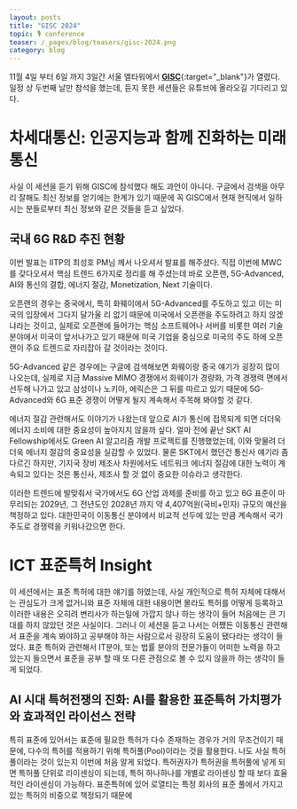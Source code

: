 ```yaml
---
layout: posts
title: "GISC 2024"
topic: 🎙️ conference
teaser: /_pages/blog/teasers/gisc-2024.png
category: blog
---
```


11월 4일 부터 6일 까지 3일간 서울 엘타워에서 [**GISC**](https://gisc.or.kr/){:target="_blank"}가 열렸다. 일정 상 두번째 날만 참석을 했는데, 듣지 못한 세션들은 유튜브에 올라오길 기다리고 있다.

# 차세대통신: 인공지능과 함께 진화하는 미래 통신

사실 이 세션을 듣기 위해 GISC에 참석했다 해도 과언이 아니다. 구글에서 검색을 아무리 잘해도 최신 정보를 얻기에는 한계가 있기 때문에 꼭 GISC에서 현재 현직에서 일하시는 분들로부터 최신 정보와 같은 것들을 듣고 싶었다.

## 국내 6G R&D 추진 현황

이번 발표는 IITP의 최성호 PM님 께서 나오셔서 발표를 해주셨다. 직접 이번에 MWC를 갖다오셔서 핵심 트렌드 6가지로 정리를 해 주셨는데 바로 오픈랜, 5G-Advanced, AI와 통신의 결합, 에너지 절감, Monetization, Next 기술이다.

오픈랜의 경우는 중국에서, 특히 화웨이에서 5G-Advanced를 주도하고 있고 이는 미국의 입장에서 그다지 달가울 리 없기 때문에 미국에서 오픈랜을 주도하려고 하지 않겠냐라는 것이고, 실제로 오픈랜에 들어가는 핵심 소프트웨어나 서버를 비롯한 여러 기술 분야에서 미국이 앞서나가고 있기 때문에 미국 기업을 중심으로 미국의 주도 하에 오픈랜이 주요 트렌드로 자리잡아 갈 것이라는 것이다.

5G-Advanced 같은 경우에는 구글에 검색해보면 화웨이랑 중국 얘기가 굉장히 많이 나오는데, 실제로 지금 Massive MIMO 경쟁에서 화웨이가 경량화, 가격 경쟁력 면에서 선두해 나가고 있고 삼성이나 노키아, 에릭슨은 그 뒤를 따르고 있기 때문에 5G-Advanced와 6G 표준 경쟁이 어떻게 될지 계속해서 주목해 봐야할 것 같다.

에너지 절감 관련해서도 이야기가 나왔는데 앞으로 AI가 통신에 접목되게 되면 더더욱 에너지 소비에 대한 중요성이 높아지지 않을까 싶다. 얼마 전에 끝난 SKT AI Fellowship에서도 Green AI 알고리즘 개발 프로젝트를 진행했었는데, 이와 맞물려 더더욱 에너지 절감의 중요성을 실감할 수 있었다. 물론 SKT에서 했던건 통신사 얘기라 좀 다르긴 하지만, 기지국 장비 제조사 차원에서도 네트워크 에너지 절감에 대한 노력이 계속되고 있다는 것은 통신사, 제조사 할 것 없이 중요한 이슈라고 생각한다.

이러한 트렌드에 발맞춰서 국가에서도 6G 산업 과제를 준비를 하고 있고 6G 표준이 마무리되는 2029년, 그 전년도인 2028년 까지 약 4,407억원(국비+민자) 규모의 예산을 책정하고 있다. 대한민국이 이동통신 분야에서 비교적 선두에 있는 만큼 계속해서 국가 주도로 경쟁력을 키워나갔으면 한다.

# ICT 표준특허 Insight

이 세션에서는 표준 특허에 대한 얘기를 하였는데, 사실 개인적으로 특허 자체에 대해서는 관심도가 크게 없거니와 표준 자체에 대한 내용이면 몰라도 특허를 어떻게 등록하고 이러한 내용은 오히려 변리사가 하는일에 가깝지 않나 하는 생각이 들어 처음에는 큰 기대를 하지 않았던 것은 사실이다. 그러나 이 세션을 듣고 나서는 어쨌든 이동통신 관련해서 표준을 계속 봐야하고 공부해야 하는 사람으로서 굉장히 도움이 됐다라는 생각이 들었다. 표준 특허와 관련해서 IT분야, 또는 법률 분야의 전문가들이 어떠한 노력을 하고 있는지 들으면서 표준을 공부 할 때 또 다른 관점으로 볼 수 있지 않을까 하는 생각이 들게 되었다.

## AI 시대 특허전쟁의 진화: AI를 활용한 표준특허 가치평가와 효과적인 라이선스 전략

특히 표준에 있어서는 표준에 필요한 특허가 다수 존재하는 경우가 거의 무조건이기 때문에, 다수의 특허를 적용하기 위해 특허풀(Pool)이라는 것을 활용한다. 나도 사실 특허풀이라는 것이 있는지 이번에 처음 알게 되었다. 특허권자가 특허권을 특허풀에 넣게 되면 특허풀 단위로 라이센싱이 되는데, 특허 하나하나를 개별로 라이센싱 할 때 보다 효율적인 라이센싱이 가능하다. 표준특허에 있어 로열티는 특정 회사의 표준 풀에서 가지고 있는 특허의 비중으로 책정되기 때문에
